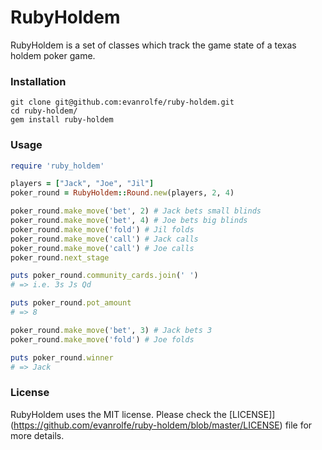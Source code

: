 # RubyHoldem
RubyHoldem is a set of classes which track the game state of a texas holdem poker game.

### Installation
```
git clone git@github.com:evanrolfe/ruby-holdem.git
cd ruby-holdem/
gem install ruby-holdem
```

### Usage
```ruby
require 'ruby_holdem'

players = ["Jack", "Joe", "Jil"]
poker_round = RubyHoldem::Round.new(players, 2, 4)

poker_round.make_move('bet', 2) # Jack bets small blinds
poker_round.make_move('bet', 4) # Joe bets big blinds
poker_round.make_move('fold') # Jil folds
poker_round.make_move('call') # Jack calls
poker_round.make_move('call') # Joe calls
poker_round.next_stage

puts poker_round.community_cards.join(' ')
# => i.e. 3s Js Qd

puts poker_round.pot_amount
# => 8

poker_round.make_move('bet', 3) # Jack bets 3
poker_round.make_move('fold') # Joe folds

puts poker_round.winner
# => Jack
```

### License

RubyHoldem uses the MIT license. Please check the [LICENSE]](https://github.com/evanrolfe/ruby-holdem/blob/master/LICENSE) file for more details.
